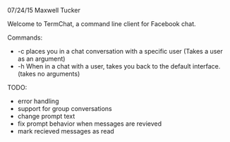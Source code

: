 07/24/15
Maxwell Tucker

Welcome to TermChat, a command line client for Facebook chat.

Commands:

- -c places you in a chat conversation with a specific user (Takes a user as an argument)
- -h When in a chat with a user, takes you back to the default interface. (takes no arguments)

TODO: 

- error handling
- support for group conversations
- change prompt text
- fix prompt behavior when messages are revieved 
- mark recieved messages as read

